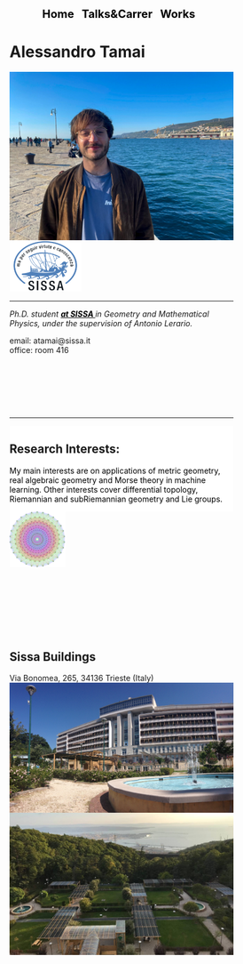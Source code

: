


<!-- DEFINE THE STYLE OF THE WEBSITE MENU  -->

<head>
    <meta charset="UTF-8">
    <meta name="viewport" content="width=device-width, initial-scale=1.0">
    <title>Menu Example</title>
    <style>
        /* Optional: Some basic styling for demonstration */
        .menu-container {
            text-align: center; /* Center the menu */
        }
        nav ul {
            list-style-type: none;
            margin: 0;
            padding: 0;
            display: inline-block; /* Make the menu display inline-block */
        }
        nav li {
            display: inline;
            margin-right: 10px;
        }
        nav a {
            text-decoration: none;
            color: #000; /* Black text color */
            font-weight: bold;
            font-size: 20px; 
        }
    </style>
</head>
<body>

<div class="menu-container">
    <nav>
        <ul>
            <li><a href="https://aleetamai.github.io">Home</a></li>
            <li><a href="https://aleetamai.github.io/talks&carrer">Talks&Carrer</a></li>
            <li><a href="https://aleetamai.github.io/works">Works</a></li>
        </ul>
    </nav>
</div>
</body>

<!-- DEFINE THE SIDEBAR FOR THE PRESENTATION  -->

<head>
<meta name="viewport" content="width=device-width, initial-scale=1">
<style>
* {
  box-sizing: border-box;
}

/* Create two unequal columns that floats next to each other */
.column {
  float: left;
  padding: 10px;
  height: 180px; /* Should be removed. Only for demonstration */
}
.left {
  width: 75%;
}
.right {
  width: 25%;
}

/* Clear floats after the columns */
.row:after {
  content: "";
  display: table;
  clear: both;
}
</style>
</head>

<!------------------------------------------------------------------------------------------------  -->
<!--------------------------------------- Bulding Website ----------------------------------------  -->
<!------------------------------------------------------------------------------------------------  -->

<!-- TITLE AND PRESENTATION  -->


<h1 align="left">Alessandro Tamai</h1>

<img align="left" width="520" src="assets/myphoto" />

<img src="assets/sissalogo.png" width="130" />

-------
​_Ph.D. student <a style="color:black;" href="https://math.sissa.it/users/alessandro-tamai"><b>at SISSA </b></a> in Geometry and Mathematical Physics, under the supervision of Antonio Lerario._

<p>email:  atamai@sissa.it
<br>
office: room 416</p>


<br>
<br>
<br>
<br>
<br>
<!-- CONTACTS AND INTERESTS  -->


--------------


<body>
<div class="row">
  <div class="column left" style="background-color:white;">
    <h2>Research Interests:</h2>
     <p style="color:black;" > My main interests are on applications of metric geometry, real algebraic geometry and Morse theory in machine learning. Other interests cover differential topology, Riemannian and subRiemannian geometry and Lie groups.</p>
  </div>
  <div class="column right" style="background-color:white;">
      <img align="center" width="100" src="assets/Lie_groups.png" />
  </div>
</div>
</body>


<!-- SISSA PHOTOS  -->


<br>
<br>
<br>
<br>
<br>
<br>
<br>

<h2>Sissa Buildings</h2>
Via Bonomea, 265, 34136 Trieste (Italy)


<img align="left" width="440" src="assets/sissa-building10.jpg" />

<img align="right" width="440" src="assets/Sfondo.jpg" />


<br>
<br>
<br>
<br>
<br>
<br>
<br>



